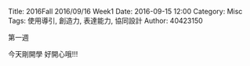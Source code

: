 Title: 2016Fall 2016/09/16 Week1 
Date: 2016-09-15 12:00
Category: Misc
Tags: 使用導引, 創造力, 表達能力, 協同設計
Author: 40423150


 第一週

 今天剛開學 好開心哦!!!
 